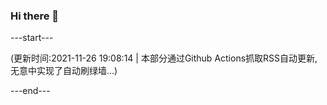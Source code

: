 ### Hi there 👋

---start---

(更新时间:2021-11-26 19:08:14 | 本部分通过Github Actions抓取RSS自动更新, 无意中实现了自动刷绿墙...)

---end---

<!--
**hezhongjie/hezhongjie** is a ✨ _special_ ✨ repository because its `README.md` (this file) appears on your GitHub profile.

Here are some ideas to get you started:

- 🔭 I’m currently working on ...
- 🌱 I’m currently learning ...
- 👯 I’m looking to collaborate on ...
- 🤔 I’m looking for help with ...
- 💬 Ask me about ...
- 📫 How to reach me: ...
- 😄 Pronouns: ...
- ⚡ Fun fact: ...
-->
